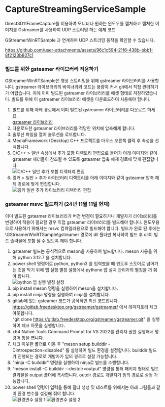# CaptureStreamingServiceSample
Direct3D11FrameCapture를 이용하여 모니터나 원하는 윈도우를 캡쳐하고 캡쳐한 이미지를 Gstreamer를 사용하여 UDP 스트리밍 하는 예제 코드

GStreamerWinRTSample 과 연계하여 UDP 스트리밍 동작을 확인할 수 있습니다.

https://github.com/user-attachments/assets/96c1c594-21f6-438b-bbb1-8f2123b807c1

### 빌드를 위한 gsteamer 라이브러리 적용하기
GStreamerWinRTSample은 영상 스트리밍을 위해 gstreamer 라이브러리를 사용합니다.
gstreamer 라이브러리의 바이너리와 코드는 용량이 커서 git에서 직접 관리하기가 어렵습니다.
이에 이미 빌드된 gstreamer 라이브러리를 에셋 형태로 저장하였습니다.
빌드를 위해 이 gstreamer 라이브러리 에셋을 다운로드하여 사용해야 합니다.  

1. 빌드를 위해 아래 경로에서 이미 빌드된 gstreamer 라이브러리를 다운로드 하세요.  
[gsteamer 라이브러리](https://github.com/mbh77/GStreamerWinRTSample/releases/download/for-asset/gstreamer.zip)
2. 다운로드한 gsteamer 라이브러리를 적당한 위치에 압축해제 합니다.
3. 솔루션 파일을 열어 솔루션을 로드합니다.
4. MediaFramework (Desktop) C++ 프로젝트를 마우스 오른쪽 클릭 후 속성을 선택합니다.
5. C/C++ > 일반 속성에서 추가 포함 디렉토리 편집으로 들어가 아래 이미지와 같이 gsteamer 헤더들이 참조될 수 있도록 gsteamer 압축 해제 경로에 맞게 편집합니다.  
![C/C++ 일반 추가 포함 디렉터리 편집](https://github.com/mbh77/GStreamerWinRTSample/releases/download/for-asset/c_added_directory.png)
6. 링커 > 일반 > 추가 라이브러리 디렉토리를 아래 이미지와 같이 gsteamer 압축 해제 경로에 맞게 편집합니다.  
![링커 일반 추가 라이브러리 디텍터리 편집](https://github.com/mbh77/GStreamerWinRTSample/releases/download/for-asset/linker_added_library_directory.png)


### gsteamer msvc 빌드하기 (24년 11월 11일 현재)
이미 빌드된 gsteamer 라이브러리가 버전 변경이 필요하거나 개발자가 라이브러리를 변경하여 적용이 필요할 경우 직접 gsteamer 라이브러리를 빌드해야 합니다.
윈도우용으로 사용하기 위해서는 msvc 컴파일러용으로 빌드해야 합니다.
빌드가 완료 된 후에는 \GStreamerWinRTSample\gstreamer 경로에 dll 폴더만 복사하여 빌드 후 dll이 빌드 출력물에 포함 될 수 있도록 해야 합니다.

1. gsteamer 빌드는 공식적으로 meson을 사용하여 빌드합니다. meson 사용을 위해 python 3.12.7 을 설치합니다.
2. power shell 명령어로 python, python3 를 입력했을 때 윈도우 스토어로 넘어가는 것을 막기 위해 앱 실행 별칭 설정에서 pythone 앱 설치 관리자의 별칭을 꺼 줘야 합니다.  
![python 앱 실행 별칭 설정](https://github.com/mbh77/GStreamerWinRTSample/releases/download/for-asset/python_alias.png)
3. pip install meson 명령을 실행하여 meson을 설치합니다.
4. pip install ninja 명령을 실행하여 ninja를 설치합니다.
5. gitlab에 있는 gsteamer 코드가 공식적인 최신 코드입니다. https://gitlab.freedesktop.org/gstreamer/gstreamer/ 에서 레파지토리 체크 아웃합니다.  
"git clone https://gitlab.freedesktop.org/gstreamer/gstreamer.git" 을 실행하여 체크 아웃을 실행합니다.
6. x64 Native Tools Command Prompt for VS 2022를 관리자 권한 실행해서 명령어 창을 엽니다.
7. 체크 아웃한 폴더로 이동 후 "meson setup builddir -Dintrospection=disabled" 를 실행하여 빌드 환경을 설정합니다. builddir 빌드가 진행되는 경로로 개발자가 임의 경로로 설정 가능합니다.
8. "ninja -C builddir" 명령을 실행하여 ninja로 빌드를 수행합니다.
9. "meson install -C builddir --destdir=output" 명령을 통해 패키지 형태로 빌드 결과물을 output 폴더에 복사합니다. outdir 경로도 개발자가 임의 경로로 설정 가능합니다.
10. power shell 명령어 입력을 통해 필터 생성 및 테스트를 위해서는 아래 그림들과 같이 환경 변수를 설정해 줘야 합니다.  
![환경변수 설정 1](https://github.com/mbh77/GStreamerWinRTSample/releases/download/for-asset/system_variable_1.png)
![환경변수 설정 2](https://github.com/mbh77/GStreamerWinRTSample/releases/download/for-asset/system_variable_2.png) 

